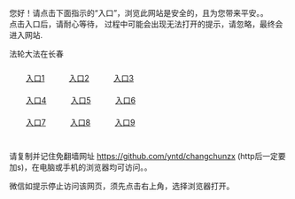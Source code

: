您好！请点击下面指示的“入口”，浏览此网站是安全的，且为您带来平安。。 <br/>
点击入口后，请耐心等待， 过程中可能会出现无法打开的提示，请忽略，最终会进入网站. </br>

法轮大法在长春<br/>
<div style="padding:10px"><a style="margin:20px" target="_blank" href="https://deavrntv51uyq.cloudfront.net/2Qpsp?wczur" id="ccLink1" rel="nofollow">入口1</a> <a target="_blank" style="margin:20px" href="https://du3z2s9y3wza1.cloudfront.net/2Qpsp?jtinjycv" id="ccLink2" rel="nofollow">入口2</a> <a style="margin:20px" target="_blank" href="https://d1u3ubd9wlb8ws.cloudfront.net/2Qpsp?txibnqyv" id="ccLink3" rel="nofollow">入口3</a></div>

<div style="padding:10px" ><a style="margin:20px" target="_blank" href="https://deavrntv51uyq.cloudfront.net/2Qpsp?wczur" id="ccLink4" rel="nofollow">入口4</a> <a style="margin:20px" href="https://du3z2s9y3wza1.cloudfront.net/2Qpsp?jtinjycv" target="_blank" id="ccLink5" rel="nofollow">入口5</a> <a style="margin:20px" href="https://d1u3ubd9wlb8ws.cloudfront.net/2Qpsp?txibnqyv" target="_blank" id="ccLink6" rel="nofollow">入口6</a></div>

<div style="padding:10px"><a style="margin:20px" target="_blank" href="https://deavrntv51uyq.cloudfront.net/2Qpsp?wczur" id="ccLink7" rel="nofollow">入口7</a> <a style="margin:20px" href="https://du3z2s9y3wza1.cloudfront.net/2Qpsp?jtinjycv" target="_blank" id="ccLink8" rel="nofollow">入口8</a> <a style="margin:20px" target="_blank" href="https://d1u3ubd9wlb8ws.cloudfront.net/2Qpsp?txibnqyv" id="ccLink9" rel="nofollow">入口9</a></div>

<br/>



请复制并记住免翻墙网址 https://github.com/yntd/changchunzx (http后一定要加s)，在电脑或手机的浏览器均可访问。。<br/>

微信如提示停止访问该网页，须先点击右上角，选择浏览器打开。
